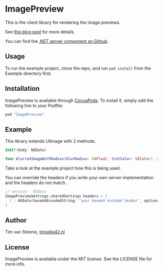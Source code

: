 # ImagePreview

This is the client library for rendering the image previews.

See [this blog post](http://q42.com/blog/post/133591843068/the-imagepreview-library-render-previews-with) for more details.

You can find the [.NET server component on Github](https://github.com/Q42/Q42.ImagePreview.swift).

<!-- [![CI Status](http://img.shields.io/travis/Tim van Steenis/ImagePreview.svg?style=flat)](https://travis-ci.org/Tim van Steenis/ImagePreview)
[![Version](https://img.shields.io/cocoapods/v/ImagePreview.svg?style=flat)](http://cocoapods.org/pods/ImagePreview)
[![License](https://img.shields.io/cocoapods/l/ImagePreview.svg?style=flat)](http://cocoapods.org/pods/ImagePreview)
[![Platform](https://img.shields.io/cocoapods/p/ImagePreview.svg?style=flat)](http://cocoapods.org/pods/ImagePreview) -->

## Usage

To run the example project, clone the repo, and run `pod install` from the Example directory first.

## Installation

ImagePreview is available through [CocoaPods](http://cocoapods.org). To install
it, simply add the following line to your Podfile:

```ruby
pod "ImagePreview"
```

## Example

This library extends UIImage with 2 methods.

```swift
init?(body: NSData)

func blurredImageWithRadius(blurRadius: CGFloat, tintColor: UIColor?, saturationDeltaFactor: CGFloat, maskImage: UIImage? = nil) -> UIImage?
```

Take a look at the example project how this is being used.

You can override the headers if you write your own server implementation and the headers do not match.

```swift
// version - NSData
ImagePreviewSettings.sharedSettings.headers = [
  1 : NSData(base64EncodedString: "your base64 encoded header", options: [])!
]
```

## Author

Tim van Steenis, tims@q42.nl

## License

ImagePreview is available under the MIT license. See the LICENSE file for more info.
